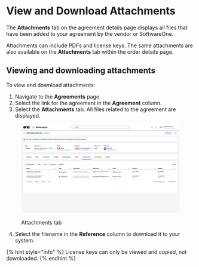 # View and Download Attachments

The **Attachments** tab on the agreement details page displays all files that have been added to your agreement by the vendor or SoftwareOne.&#x20;

Attachments can include PDFs and license keys. The same attachments are also available on the **Attachments** tab within the order details page.

## Viewing and downloading attachments

To view and download attachments:&#x20;

1. Navigate to the **Agreements** page.
2. Select the link for the agreement in the **Agreement** column.&#x20;
3. Select the **Attachments** tab. All files related to the agreement are displayed.&#x20;

<div data-with-frame="true"><figure><img src="../../../.gitbook/assets/orders_attachments_tab.png" alt=""><figcaption><p>Attachments tab</p></figcaption></figure></div>

4. Select the filename in the **Reference** column to download it to your system.&#x20;

{% hint style="info" %}
License keys can only be viewed and copied, not downloaded.
{% endhint %}
